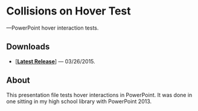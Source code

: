 # Collisions on Hover Test

—PowerPoint hover interaction tests.

## Downloads

* [[**Latest Release**](https://github.com/ed7n/legacy-ppt/raw/master/Collisions%20on%20Hover%20Test/Collisions%20on%20Hover%20Test.pptx)] — 03/26/2015.

## About

This presentation file tests hover interactions in PowerPoint. It was done in
one sitting in my high school library with PowerPoint 2013.
